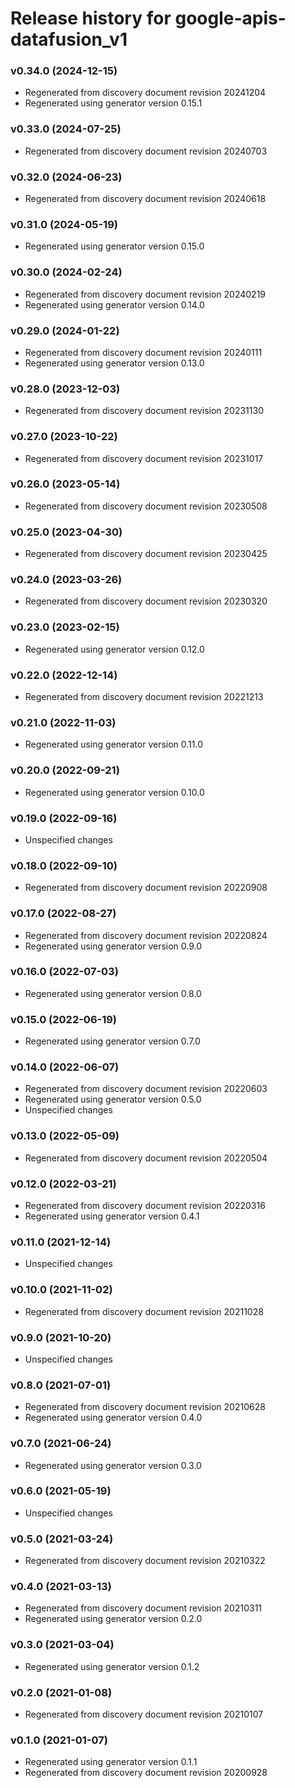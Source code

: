 # Release history for google-apis-datafusion_v1

### v0.34.0 (2024-12-15)

* Regenerated from discovery document revision 20241204
* Regenerated using generator version 0.15.1

### v0.33.0 (2024-07-25)

* Regenerated from discovery document revision 20240703

### v0.32.0 (2024-06-23)

* Regenerated from discovery document revision 20240618

### v0.31.0 (2024-05-19)

* Regenerated using generator version 0.15.0

### v0.30.0 (2024-02-24)

* Regenerated from discovery document revision 20240219
* Regenerated using generator version 0.14.0

### v0.29.0 (2024-01-22)

* Regenerated from discovery document revision 20240111
* Regenerated using generator version 0.13.0

### v0.28.0 (2023-12-03)

* Regenerated from discovery document revision 20231130

### v0.27.0 (2023-10-22)

* Regenerated from discovery document revision 20231017

### v0.26.0 (2023-05-14)

* Regenerated from discovery document revision 20230508

### v0.25.0 (2023-04-30)

* Regenerated from discovery document revision 20230425

### v0.24.0 (2023-03-26)

* Regenerated from discovery document revision 20230320

### v0.23.0 (2023-02-15)

* Regenerated using generator version 0.12.0

### v0.22.0 (2022-12-14)

* Regenerated from discovery document revision 20221213

### v0.21.0 (2022-11-03)

* Regenerated using generator version 0.11.0

### v0.20.0 (2022-09-21)

* Regenerated using generator version 0.10.0

### v0.19.0 (2022-09-16)

* Unspecified changes

### v0.18.0 (2022-09-10)

* Regenerated from discovery document revision 20220908

### v0.17.0 (2022-08-27)

* Regenerated from discovery document revision 20220824
* Regenerated using generator version 0.9.0

### v0.16.0 (2022-07-03)

* Regenerated using generator version 0.8.0

### v0.15.0 (2022-06-19)

* Regenerated using generator version 0.7.0

### v0.14.0 (2022-06-07)

* Regenerated from discovery document revision 20220603
* Regenerated using generator version 0.5.0
* Unspecified changes

### v0.13.0 (2022-05-09)

* Regenerated from discovery document revision 20220504

### v0.12.0 (2022-03-21)

* Regenerated from discovery document revision 20220316
* Regenerated using generator version 0.4.1

### v0.11.0 (2021-12-14)

* Unspecified changes

### v0.10.0 (2021-11-02)

* Regenerated from discovery document revision 20211028

### v0.9.0 (2021-10-20)

* Unspecified changes

### v0.8.0 (2021-07-01)

* Regenerated from discovery document revision 20210628
* Regenerated using generator version 0.4.0

### v0.7.0 (2021-06-24)

* Regenerated using generator version 0.3.0

### v0.6.0 (2021-05-19)

* Unspecified changes

### v0.5.0 (2021-03-24)

* Regenerated from discovery document revision 20210322

### v0.4.0 (2021-03-13)

* Regenerated from discovery document revision 20210311
* Regenerated using generator version 0.2.0

### v0.3.0 (2021-03-04)

* Regenerated using generator version 0.1.2

### v0.2.0 (2021-01-08)

* Regenerated from discovery document revision 20210107

### v0.1.0 (2021-01-07)

* Regenerated using generator version 0.1.1
* Regenerated from discovery document revision 20200928

